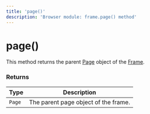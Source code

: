 ```yaml
---
title: 'page()'
description: 'Browser module: frame.page() method'
---
```


# page()

This method returns the parent [Page](https://grafana.com/docs/k6/<K6_VERSION>/javascript-api/k6-browser/page/) object of the [Frame](https://grafana.com/docs/k6/<K6_VERSION>/javascript-api/k6-browser/frame/).

<TableWithNestedRows>

### Returns

| Type   | Description                          |
| ------ | ------------------------------------ |
| `Page` | The parent page object of the frame. |
